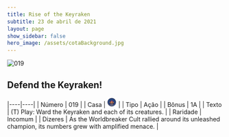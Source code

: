 ```yaml
---
title: Rise of the Keyraken
subtitle: 23 de abril de 2021
layout: page
show_sidebar: false
hero_image: /assets/cotaBackground.jpg
---
```


![019](https://cards-keyforge.s3.eu-north-1.amazonaws.com/media/en/rotk/019.png)

## Defend the Keyraken!

|----|----|
| Número | 019 |
| Casa | ![Keyraken](https://raw.githubusercontent.com/cardsofkeyforge/cardsofkeyforge.github.io/master/rotk/keyraken.png "Keyraken") |
| Tipo | Ação |
| Bônus | 1A |
| Texto | (T) Play: Ward the Keyraken and each of  its creatures. |
| Raridade | Incomum |
| Dizeres | As the Worldbreaker Cult rallied around  its unleashed champion, its numbers  grew with amplified menace. |
